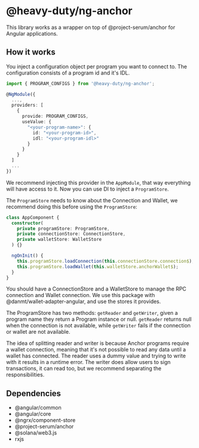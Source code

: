 # @heavy-duty/ng-anchor

This library works as a wrapper on top of @project-serum/anchor for Angular applications.

## How it works

You inject a configuration object per program you want to connect to. The configuration consists of a program id and it's IDL.

```typescript
import { PROGRAM_CONFIGS } from '@heavy-duty/ng-anchor';

@NgModule({
  ...,
  providers: [
    {
      provide: PROGRAM_CONFIGS,
      useValue: {
        "<your-program-name>": {
          id: "<your-program-id>",
          idl: "<your-program-idl>"
        }
      }
    }
  ]
  ...
})
```

We recommend injecting this provider in the `AppModule`, that way everything will have access to it. Now you can use DI to inject a `ProgramStore`.

The `ProgramStore` needs to know about the Connection and Wallet, we recommend doing this before using the `ProgramStore`:

```typescript
class AppComponent {
  constructor(
    private programStore: ProgramStore,
    private connectionStore: ConnectionStore,
    private walletStore: WalletStore
  ) {}

  ngOnInit() {
    this.programStore.loadConnection(this.connectionStore.connection$);
    this.programStore.loadWallet(this.walletStore.anchorWallet$);
  }
}
```

You should have a ConnectionStore and a WalletStore to manage the RPC connection and Wallet connection. We use this package with @danmt/wallet-adapter-angular, and use the stores it provides.

The ProgramStore has two methods: `getReader` and `getWriter`, given a program name they return a Program instance or null. `getReader` returns null when the connection is not available, while `getWriter` fails if the connection or wallet are not available.

The idea of splitting reader and writer is because Anchor programs require a wallet connection, meaning that it's not possible to read any data until a wallet has connected. The reader uses a dummy value and trying to write with it results in a runtime error. The writer does allow users to sign transactions, it can read too, but we recommend separating the responsibilities.

## Dependencies

- @angular/common
- @angular/core
- @ngrx/component-store
- @project-serum/anchor
- @solana/web3.js
- rxjs
